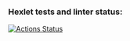 ### Hexlet tests and linter status:
[![Actions Status](https://github.com/DKDION/python-project-lvl1/workflows/hexlet-check/badge.svg)](https://github.com/DKDION/python-project-lvl1/actions)